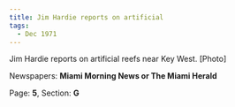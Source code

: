 ```yaml
---  
title: Jim Hardie reports on artificial  
tags:  
  - Dec 1971  
---  
```

  
Jim Hardie reports on artificial reefs near Key West. [Photo]  
  
Newspapers: **Miami Morning News or The Miami Herald**  
  
Page: **5**, Section: **G** 
